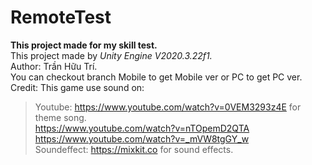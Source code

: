 # RemoteTest
**This project made for my skill test.**  
This project made by _Unity Engine V2020.3.22f1._   
Author: Trần Hữu Trí.  
You can checkout branch Mobile to get Mobile ver or PC to get PC ver.  
Credit: This game use sound on:  
> Youtube: https://www.youtube.com/watch?v=0VEM3293z4E for theme song.  
> https://www.youtube.com/watch?v=nTOpemD2QTA  
> https://www.youtube.com/watch?v=_mVW8tgGY_w   
> Soundeffect: https://mixkit.co for sound effects.  
